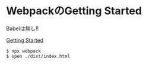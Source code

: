 # WebpackのGetting Started

Babelは無し!!

[Getting Started](https://webpack.js.org/guides/getting-started/)

```
$ npx webpack
$ open ./dist/index.html
```
